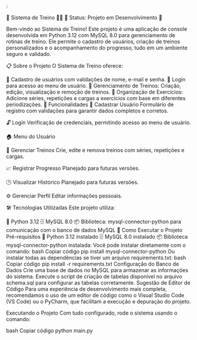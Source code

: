:

💪 Sistema de Treino 🏋️‍♂️
🚧 Status: Projeto em Desenvolvimento 🚧

Bem-vindo ao Sistema de Treino! Este projeto é uma aplicação de console desenvolvida em Python 3.12 com MySQL 8.0 para gerenciamento de rotinas de treino. Ele permite o cadastro de usuários, criação de treinos personalizados e o acompanhamento do progresso, tudo em um ambiente seguro e validado.

📋 Sobre o Projeto
O Sistema de Treino oferece:

📌 Cadastro de usuários com validações de nome, e-mail e senha.
🔐 Login para acesso ao menu de usuário.
📑 Gerenciamento de Treinos: Criação, edição, visualização e remoção de treinos.
💼 Organização de Exercícios: Adicione séries, repetições e cargas a exercícios com base em diferentes periodizações.
🎯 Funcionalidades
👤 Cadastrar Usuário
Formulário de registro com validações para garantir dados completos e corretos.

🔓 Login
Verificação de credenciais, permitindo acesso ao menu de usuário.

🏠 Menu do Usuário

💪 Gerenciar Treinos
Crie, edite e remova treinos com séries, repetições e cargas.

📈 Registrar Progresso
Planejado para futuras versões.

🕒 Visualizar Histórico
Planejado para futuras versões.

⚙️ Gerenciar Perfil
Editar informações pessoais.

🛠️ Tecnologias Utilizadas
Este projeto utiliza:

🐍 Python 3.12
🗄️ MySQL 8.0
📦 Biblioteca: mysql-connector-python para comunicação com o banco de dados MySQL
🚀 Como Executar o Projeto
Pré-requisitos
🐍 Python 3.12 instalado
🗄️ MySQL 8.0 instalado
📦 Biblioteca mysql-connector-python instalada:
Você pode instalar diretamente com o comando:
bash
Copiar código
pip install mysql-connector-python
Ou instalar todas as dependências se tiver um arquivo requirements.txt:
bash
Copiar código
pip install -r requirements.txt
Configuração do Banco de Dados
Crie uma base de dados no MySQL para armazenar as informações do sistema.
Execute o script de criação de tabelas disponível no arquivo schema.sql para configurar as tabelas corretamente.
Sugestão de Editor de Código
Para uma experiência de desenvolvimento mais completa, recomendamos o uso de um editor de código como o Visual Studio Code (VS Code) ou o PyCharm, que facilitam a execução e depuração do projeto.

Executando o Projeto
Com tudo configurado, rode o sistema usando o comando:

bash
Copiar código
python main.py
